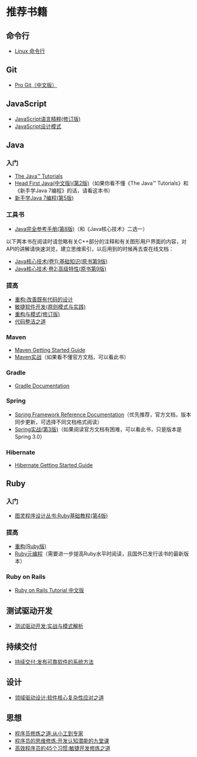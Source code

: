 # 推荐书籍

## 命令行

- [Linux 命令行](http://billie66.github.io/TLCL/)

## Git

- [Pro Git（中文版）](http://git.oschina.net/progit/)

## JavaScript

- [JavaScript语言精粹(修订版)](http://www.amazon.cn/dp/B0097CON2S)
- [JavaScript设计模式](http://product.dangdang.com/20511558.html)

## Java

### 入门

- [The Java™ Tutorials](http://docs.oracle.com/javase/tutorial/)
- [Head First Java(中文版)(第2版)](http://www.amazon.cn/dp/B0011ESWGI)（如果你看不懂《The Java™ Tutorials》和《新手学Java 7编程》的话，请看这本书）
- [新手学Java 7编程(第5版)](http://www.amazon.cn/dp/B0098WAJ2K)

### 工具书

- [Java完全参考手册(第8版)](http://www.amazon.cn/dp/B009O49XPQ)（和《Java核心技术》二选一）

以下两本书在阅读时请忽略有关C++部分的注释和有关图形用户界面的内容，对API的讲解请快速浏览，建立思维索引，以后用到的时候再去查在线文档：
- [Java核心技术(卷1):基础知识(原书第9版)](http://www.amazon.cn/dp/B00G9KF4JC)
- [Java核心技术·卷2:高级特性(原书第9版)](http://www.amazon.cn/dp/B00IK7SM6O)

### 提高

- [重构:改善既有代码的设计](http://www.amazon.cn/dp/B003BY6PLK)
- [敏捷软件开发(原则模式与实践)](http://www.amazon.cn/dp/B00116MMA8)
- [重构与模式(修订版)](http://www.amazon.cn/dp/B00A9YD7A2)
- [代码整洁之道](http://www.amazon.cn/dp/B0031M9GHC)

### Maven

- [Maven Getting Started Guide](http://maven.apache.org/guides/getting-started/)
- [Maven实战](http://www.amazon.cn/dp/B004CLZ7BA)（如果看不懂官方文档，可以看此书）

### Gradle

- [Gradle Documentation](http://www.gradle.org/documentation)

### Spring

- [Spring Framework Reference Documentation](http://docs.spring.io/spring/docs/current/spring-framework-reference/)（优先推荐，官方文档，版本同步更新，可选择不同文档格式阅读）
- [Spring实战(第3版)](http://www.amazon.cn/dp/B00CY6UD2I)（如果阅读官方文档有困难，可以看此书，只是版本是Spring 3.0）

### Hibernate

- [Hibernate Getting Started Guide](http://docs.jboss.org/hibernate/orm/4.2/quickstart/en-US/html/index.html)

## Ruby

### 入门

- [图灵程序设计丛书:Ruby基础教程(第4版)](http://www.amazon.cn/dp/B00MQPU5BG)

### 提高

- [重构(Ruby版)](http://www.amazon.cn/dp/B003KRPG04)
- [Ruby元编程](http://www.amazon.cn/dp/B0073APSCK)（需要进一步提高Ruby水平时阅读，且国外已发行该书的最新版本）

### Ruby on Rails

- [Ruby on Rails Tutorial 中文版](http://railstutorial-china.org/read/)

## 测试驱动开发

- [测试驱动开发:实战与模式解析](http://www.amazon.cn/dp/B00EYV9KLG)

## 持续交付

- [持续交付:发布可靠软件的系统方法](http://www.amazon.cn/dp/B005V9BB1M)

## 设计

- [领域驱动设计:软件核心复杂性应对之道](http://www.amazon.cn/dp/B004BA21U2)

## 思想

- [程序员修炼之道:从小工到专家](http://www.amazon.cn/dp/B004GV08CY)
- [程序员的思维修炼:开发认知潜能的九堂课](http://www.amazon.cn/dp/B004GCCAFQ)
- [高效程序员的45个习惯:敏捷开发修炼之道](http://www.amazon.cn/dp/B0033WSFAO)
